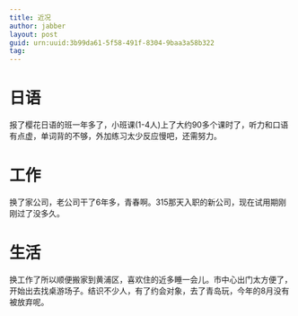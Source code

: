 ```yaml
---
title: 近况
author: jabber
layout: post
guid: urn:uuid:3b99da61-5f58-491f-8304-9baa3a58b322
tag:
---
```



日语
=======

报了樱花日语的班一年多了，小班课(1-4人)上了大约90多个课时了，听力和口语有点虚，单词背的不够，外加练习太少反应慢吧，还需努力。

工作
=======

换了家公司，老公司干了6年多，青春啊。315那天入职的新公司，现在试用期刚刚过了没多久。

生活
=======

换工作了所以顺便搬家到黄浦区，喜欢住的近多睡一会儿。市中心出门太方便了，开始出去找桌游场子。结识不少人，有了约会对象，去了青岛玩，今年的8月没有被放弃呢。

